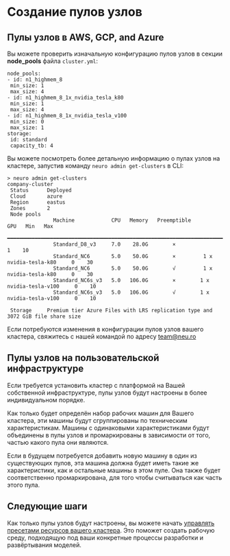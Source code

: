 # Создание пулов узлов

## Пулы узлов в AWS, GCP, and Azure

Вы можете проверить изначальную конфигурацию пулов узлов в секции **node\_pools** файла `cluster.yml`:

```text
node_pools:
- id: n1_highmem_8
 min_size: 1
 max_size: 4
- id: n1_highmem_8_1x_nvidia_tesla_k80
 min_size: 1
 max_size: 4
- id: n1_highmem_8_1x_nvidia_tesla_v100
 min_size: 0
 max_size: 1
storage:
 id: standard
 capacity_tb: 4
```

Вы можете посмотреть более детальную информацию о пулах узлов на кластере, запустив команду `neuro admin get-clusters` в CLI:

```text
> neuro admin get-clusters
company-cluster                                                                                      
 Status      Deployed                                                                              
 Cloud       azure                                                                                 
 Region      eastus                                                                                
 Zones       2                                                                                     
 Node pools                                                                                        
               Machine            CPU   Memory   Preemptible                     GPU   Min   Max   
              ━━━━━━━━━━━━━━━━━━━━━━━━━━━━━━━━━━━━━━━━━━━━━━━━━━━━━━━━━━━━━━━━━━━━━━━━━━━━━━━━━━━  
               Standard_D8_v3     7.0    28.0G        ×                                  1    10   
               Standard_NC6       5.0    50.0G        ×         1 x nvidia-tesla-k80     0    30   
               Standard_NC6       5.0    50.0G        √         1 x nvidia-tesla-k80     0    30   
               Standard_NC6s_v3   5.0   106.0G        ×        1 x nvidia-tesla-v100     0    10   
               Standard_NC6s_v3   5.0   106.0G        √        1 x nvidia-tesla-v100     0    10   

 Storage     Premium tier Azure Files with LRS replication type and 3072 GiB file share size
```

Если потребуются изменения в конфигурации пулов узлов вашего кластера, свяжитесь с нашей командой по адресу [team@neu.ro](mailto:team@neu.ro)

## Пулы узлов на пользовательской инфраструктуре

Если требуется установить кластер с платформой на Вашей собственной инфраструктуре, пулы узлов будут настроены в более индивидуальном порядке.

Как только будет определён набор рабочих машин для Вашего кластера, эти машины будут сгруппированы по техническим характеристикам. Машины с одинаковыми характеристиками будут объединены в пулы узлов и промаркированы в зависимости от того, частью какого пула они являются.

Если в будущем потребуется добавить новую машину в один из существующих пулов, эта машина должна будет иметь такие же характеристики, как и остальные машины в этом пуле. Она также будет соответственно промаркирована, для того чтобы считываться как часть этого пула.

## Следующие шаги

Как только пулы узлов будут настроены, вы можете начать [управлять пресетами ресурсов вашего кластера](managing-presets.md). Это поможет создать рабочую среду, подходящую под ваши конкретные процессы разработки и развёртывания моделей.


